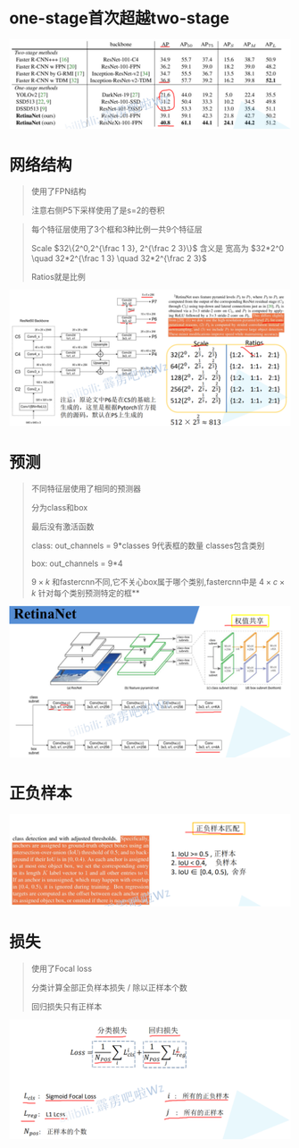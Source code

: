 # one-stage首次超越two-stage

![image-20220430173522667](笔记.assets/image-20220430173522667.png)

# 网络结构

> 使用了FPN结构
>
> 注意右侧P5下采样使用了是s=2的卷积

> 每个特征层使用了3个框和3种比例一共9个特征层
>
> Scale $32\{2^0,2^{\frac 1 3}, 2^{\frac 2 3}\}$ 含义是 宽高为 $32*2^0 \quad 32*2^{\frac 1 3} \quad 32*2^{\frac 2 3}$
>
> Ratios就是比例

![image-20220430173755567](笔记.assets/image-20220430173755567.png)

# 预测

> 不同特征层使用了相同的预测器
>
> 分为class和box
>
> 最后没有激活函数
>
> class: out_channels = 9*classes   9代表框的数量 classes包含类别
>
> box:  out_channels = 9*4
>
> $9 \times k$ 和fastercnn不同,它不关心box属于哪个类别,fastercnn中是 $4 \times c \times k$ 针对每个类别预测特定的框**

![image-20220430174653214](笔记.assets/image-20220430174653214.png)

# 正负样本

![image-20220430175505703](笔记.assets/image-20220430175505703.png)

# 损失

> 使用了Focal loss
>
> 分类计算全部正负样本损失 / 除以正样本个数
>
> 回归损失只有正样本

![image-20220430175519296](笔记.assets/image-20220430175519296.png)